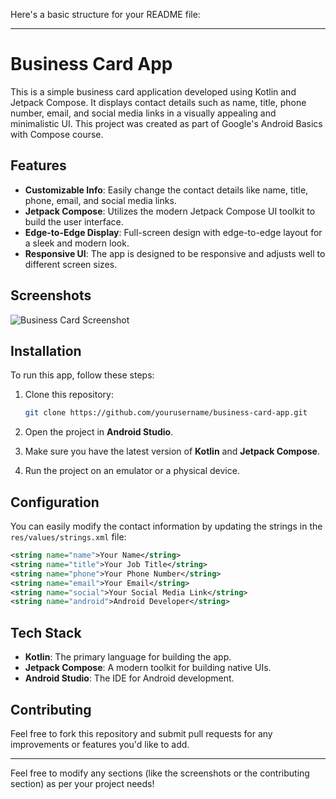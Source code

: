 Here's a basic structure for your README file:

---

# Business Card App

This is a simple business card application developed using Kotlin and Jetpack Compose. It displays contact details such as name, title, phone number, email, and social media links in a visually appealing and minimalistic UI. This project was created as part of Google's Android Basics with Compose course.

## Features

- **Customizable Info**: Easily change the contact details like name, title, phone, email, and social media links.
- **Jetpack Compose**: Utilizes the modern Jetpack Compose UI toolkit to build the user interface.
- **Edge-to-Edge Display**: Full-screen design with edge-to-edge layout for a sleek and modern look.
- **Responsive UI**: The app is designed to be responsive and adjusts well to different screen sizes.

## Screenshots

![Business Card Screenshot](Screenshot_20250425_173148.png.png)

## Installation

To run this app, follow these steps:

1. Clone this repository:
    ```bash
    git clone https://github.com/yourusername/business-card-app.git
    ```

2. Open the project in **Android Studio**.

3. Make sure you have the latest version of **Kotlin** and **Jetpack Compose**.

4. Run the project on an emulator or a physical device.

## Configuration

You can easily modify the contact information by updating the strings in the `res/values/strings.xml` file:

```xml
<string name="name">Your Name</string>
<string name="title">Your Job Title</string>
<string name="phone">Your Phone Number</string>
<string name="email">Your Email</string>
<string name="social">Your Social Media Link</string>
<string name="android">Android Developer</string>
```

## Tech Stack

- **Kotlin**: The primary language for building the app.
- **Jetpack Compose**: A modern toolkit for building native UIs.
- **Android Studio**: The IDE for Android development.

## Contributing

Feel free to fork this repository and submit pull requests for any improvements or features you'd like to add.


---

Feel free to modify any sections (like the screenshots or the contributing section) as per your project needs!
